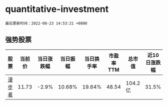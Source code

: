 # quantitative-investment

`最后更新时间：2022-08-23 14:53:21 +0800`

## 强势股票

|股票|当前价|当日涨跌幅|当日振幅|当日换手率|市盈率TTM|总市值|近10日涨跌幅|
|----|----|----|----|----|----|----|----|
|[漫步者](https://xueqiu.com/S/SZ002351)|11.73|-2.9%|10.68%|19.64%|48.54|104.2亿|31.5%|
